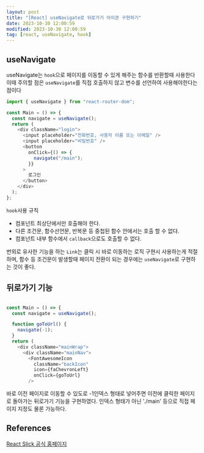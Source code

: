 ```yaml
---
layout: post
title: "[React] useNavigate로 뒤로가기 아이콘 구현하기"
date: 2023-10-30 12:00:59
modified: 2023-10-30 12:00:59
tag: [react, useNavigate, hook]
---
```


## useNavigate

useNavigate는 `hook`으로 페이지를 이동할 수 있게 해주는 함수를 반환할때 사용한다
이때 주의할 점은 `useNavigate`를 직접 호출하지 않고 변수를 선언하여 사용해야한다는 점이다

```javascript
import { useNavigate } from "react-router-dom";

const Main = () => {
  const navigate = useNavigate();
  return (
    <div className="login">
      <input placeholder="전화번호, 사용자 이름 또는 이메일" />
      <input placeholder="비밀번호" />
      <button
        onClick={() => {
          navigate("/main");
        }}
      >
        로그인
      </button>
    </div>
  );
};
```

`hook`사용 규칙

- 컴포넌트 최상단에서만 호출해야 한다.
- 다른 조건문, 함수선언문, 반복문 등 중첩된 함수 안에서는 호출 할 수 없다.
- 컴포넌트 내부 함수에서 `callback`으로도 호출할 수 없다.

번외로 유사한 기능을 하는 `Link`는 클릭 시 바로 이동하는 로직 구현시 사용하는게 적절하며,
함수 등 조건문이 발생할때 페이지 전환이 되는 경우에는 `useNavigate`로 구현하는 것이 좋다.

## 뒤로가기 기능

```javascript

const Main = () => {
  const navigate = useNavigate();

  function goToUrl() {
    navigate(-1);
  }
  return (
    <div className="mainWrap">
      <div className="mainNav">
        <FontAwesomeIcon
          className="backIcon"
          icon={faChevronLeft}
          onClick={goToUrl}
        />

```

바로 이전 페이지로 이동할 수 있도로 -1인덱스 형태로 넣어주면 이전에 클릭한 페이지로 돌아가는 뒤로가기 기능을 구현하였다.
인덱스 형태가 아닌 './main' 등으로 직접 페이지 지정도 물론 가능하다.

## References

[React Slick 공식 홈페이지](https://react-slick.neostack.com/)
